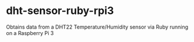 # dht-sensor-ruby-rpi3
Obtains data from a DHT22 Temperature/Humidity sensor via Ruby running on a Raspberry Pi 3
